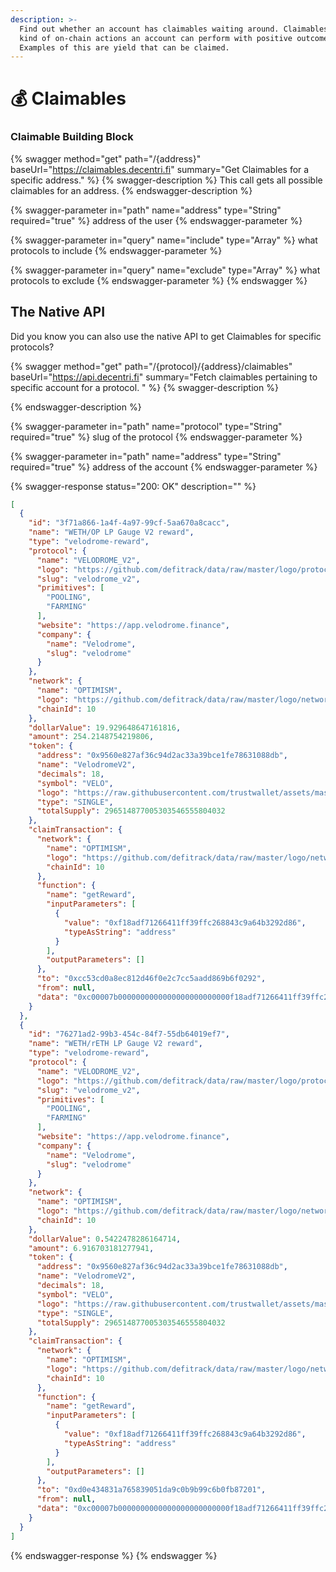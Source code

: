 ```yaml
---
description: >-
  Find out whether an account has claimables waiting around. Claimables are any
  kind of on-chain actions an account can perform with positive outcome.
  Examples of this are yield that can be claimed.
---
```


# 💰 Claimables

### Claimable Building Block



{% swagger method="get" path="/{address}" baseUrl="https://claimables.decentri.fi" summary="Get Claimables for a specific address." %}
{% swagger-description %}
This call gets all possible claimables for an address.
{% endswagger-description %}

{% swagger-parameter in="path" name="address" type="String" required="true" %}
address of the user
{% endswagger-parameter %}

{% swagger-parameter in="query" name="include" type="Array<String>" %}
what protocols to include
{% endswagger-parameter %}

{% swagger-parameter in="query" name="exclude" type="Array<String>" %}
what protocols to exclude
{% endswagger-parameter %}
{% endswagger %}

## The Native API

Did you know you can also use the native API to get Claimables for specific protocols?&#x20;

{% swagger method="get" path="/{protocol}/{address}/claimables" baseUrl="https://api.decentri.fi" summary="Fetch claimables pertaining to specific account for a protocol. " %}
{% swagger-description %}

{% endswagger-description %}

{% swagger-parameter in="path" name="protocol" type="String" required="true" %}
slug of the protocol
{% endswagger-parameter %}

{% swagger-parameter in="path" name="address" type="String" required="true" %}
address of the account
{% endswagger-parameter %}

{% swagger-response status="200: OK" description="" %}


```json
[
  {
    "id": "3f71a866-1a4f-4a97-99cf-5aa670a8cacc",
    "name": "WETH/OP LP Gauge V2 reward",
    "type": "velodrome-reward",
    "protocol": {
      "name": "VELODROME_V2",
      "logo": "https://github.com/defitrack/data/raw/master/logo/protocol/velodrome.svg",
      "slug": "velodrome_v2",
      "primitives": [
        "POOLING",
        "FARMING"
      ],
      "website": "https://app.velodrome.finance",
      "company": {
        "name": "Velodrome",
        "slug": "velodrome"
      }
    },
    "network": {
      "name": "OPTIMISM",
      "logo": "https://github.com/defitrack/data/raw/master/logo/network/optimism.png",
      "chainId": 10
    },
    "dollarValue": 19.929648647161816,
    "amount": 254.2148754219806,
    "token": {
      "address": "0x9560e827af36c94d2ac33a39bce1fe78631088db",
      "name": "VelodromeV2",
      "decimals": 18,
      "symbol": "VELO",
      "logo": "https://raw.githubusercontent.com/trustwallet/assets/master/blockchains/optimism/assets/0x9560e827aF36c94D2Ac33a39bCE1Fe78631088Db/logo.png",
      "type": "SINGLE",
      "totalSupply": 296514877005303546555804032
    },
    "claimTransaction": {
      "network": {
        "name": "OPTIMISM",
        "logo": "https://github.com/defitrack/data/raw/master/logo/network/optimism.png",
        "chainId": 10
      },
      "function": {
        "name": "getReward",
        "inputParameters": [
          {
            "value": "0xf18adf71266411ff39ffc268843c9a64b3292d86",
            "typeAsString": "address"
          }
        ],
        "outputParameters": []
      },
      "to": "0xcc53cd0a8ec812d46f0e2c7cc5aadd869b6f0292",
      "from": null,
      "data": "0xc00007b0000000000000000000000000f18adf71266411ff39ffc268843c9a64b3292d86"
    }
  },
  {
    "id": "76271ad2-99b3-454c-84f7-55db64019ef7",
    "name": "WETH/rETH LP Gauge V2 reward",
    "type": "velodrome-reward",
    "protocol": {
      "name": "VELODROME_V2",
      "logo": "https://github.com/defitrack/data/raw/master/logo/protocol/velodrome.svg",
      "slug": "velodrome_v2",
      "primitives": [
        "POOLING",
        "FARMING"
      ],
      "website": "https://app.velodrome.finance",
      "company": {
        "name": "Velodrome",
        "slug": "velodrome"
      }
    },
    "network": {
      "name": "OPTIMISM",
      "logo": "https://github.com/defitrack/data/raw/master/logo/network/optimism.png",
      "chainId": 10
    },
    "dollarValue": 0.5422478286164714,
    "amount": 6.916703181277941,
    "token": {
      "address": "0x9560e827af36c94d2ac33a39bce1fe78631088db",
      "name": "VelodromeV2",
      "decimals": 18,
      "symbol": "VELO",
      "logo": "https://raw.githubusercontent.com/trustwallet/assets/master/blockchains/optimism/assets/0x9560e827aF36c94D2Ac33a39bCE1Fe78631088Db/logo.png",
      "type": "SINGLE",
      "totalSupply": 296514877005303546555804032
    },
    "claimTransaction": {
      "network": {
        "name": "OPTIMISM",
        "logo": "https://github.com/defitrack/data/raw/master/logo/network/optimism.png",
        "chainId": 10
      },
      "function": {
        "name": "getReward",
        "inputParameters": [
          {
            "value": "0xf18adf71266411ff39ffc268843c9a64b3292d86",
            "typeAsString": "address"
          }
        ],
        "outputParameters": []
      },
      "to": "0xd0e434831a765839051da9c0b9b99c6b0fb87201",
      "from": null,
      "data": "0xc00007b0000000000000000000000000f18adf71266411ff39ffc268843c9a64b3292d86"
    }
  }
]
```
{% endswagger-response %}
{% endswagger %}
